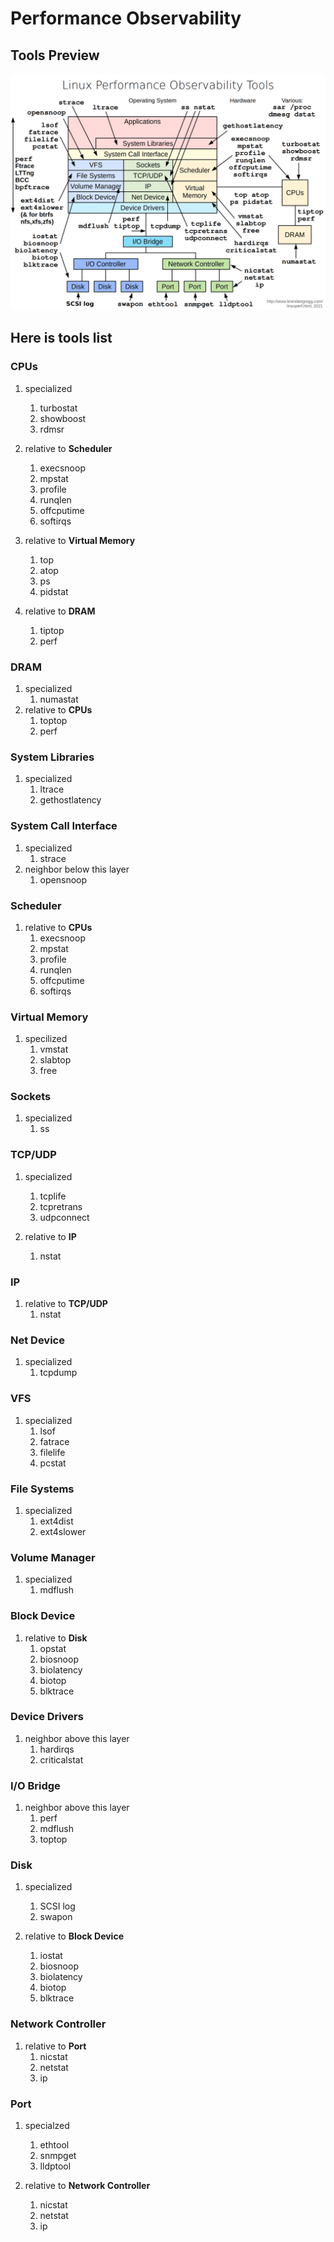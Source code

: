# Performance Observability

## Tools Preview

![linux_observability_tools](./index.assets/linux_observability_tools.png)

## Here is tools list

### CPUs

1. specialized
	1. turbostat
	2. showboost
	3. rdmsr

2. relative to **Scheduler**
    1. execsnoop
    2. mpstat
    3. profile
    4. runqlen
    5. offcputime
    6. softirqs

3. relative to **Virtual Memory**
    1. top
    2. atop
    3. ps
    4. pidstat

4. relative to **DRAM**
    1. tiptop
    2. perf

### DRAM

1. specialized
    1. numastat
2. relative to **CPUs**
    1. toptop
    2. perf

### System Libraries

1. specialized
    1. ltrace
    2. gethostlatency

### System Call Interface

1. specialized
    1. strace
2. neighbor below this layer
    1. opensnoop

### Scheduler

1. relative to **CPUs**
    1. execsnoop
    2. mpstat
    3. profile
    4. runqlen
    5. offcputime
    6. softirqs

### Virtual Memory

1. specilized
    1. vmstat
    2. slabtop
    3. free

### Sockets

1. specialized
    1. ss

### TCP/UDP

1. specialized
    1. tcplife
    2. tcpretrans
    3. udpconnect

2. relative to **IP**
    1. nstat

### IP

1. relative to **TCP/UDP**
    1. nstat

### Net Device

1. specialized
    1. tcpdump

### VFS

1. specialized
    1. lsof
    2. fatrace
    3. filelife
    4. pcstat

### File Systems

1. specialized
    1. ext4dist
    2. ext4slower

### Volume Manager

1. specialized
    1. mdflush

### Block Device

1. relative to **Disk**
    1. opstat
    2. biosnoop
    3. biolatency
    4. biotop
    5. blktrace

### Device Drivers

1. neighbor above this layer
    1. hardirqs
    2. criticalstat

### I/O Bridge

1. neighbor above this layer
    1. perf
    2. mdflush
    3. toptop

### Disk

1. specialized
    1. SCSI log
    2. swapon

2. relative to **Block Device**
    1. iostat
    2. biosnoop
    3. biolatency
    4. biotop
    5. blktrace

### Network Controller

1. relative to **Port**
    1. nicstat
    2. netstat
    3. ip

### Port

1. specialzed
    1. ethtool
    2. snmpget
    3. lldptool

2. relative to **Network Controller**
    1. nicstat
    2. netstat
    3. ip